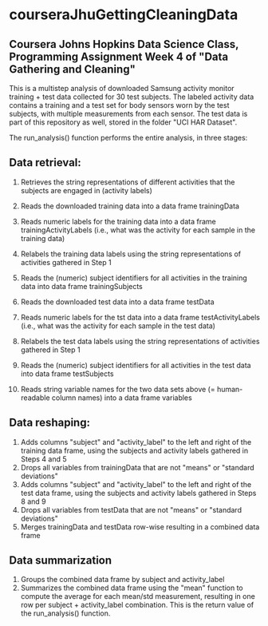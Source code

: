 # courseraJhuGettingCleaningData
## Coursera Johns Hopkins Data Science Class, Programming Assignment Week 4 of "Data Gathering and Cleaning"

This is a multistep analysis of downloaded Samsung activity monitor training + test data collected for 30 test subjects. The labeled activity data contains a training and a test set for body sensors worn by the test subjects, with multiple measurements from each sensor. The test data is part of this repository as well, stored in the folder "UCI HAR Dataset".

The run_analysis() function performs the entire analysis, in three stages:

## Data retrieval:

1. Retrieves the string representations of different activities that the subjects are engaged in (activity labels)

2. Reads the downloaded training data into a data frame trainingData
3. Reads numeric labels for the training data into a data frame trainingActivityLabels (i.e., what was the activity for each sample in the training data)
4. Relabels the training data labels using the string representations of activities gathered in Step 1
5. Reads the (numeric) subject identifiers for all activities in the training data into data frame trainingSubjects
6. Reads the downloaded test data into a data frame testData
7. Reads numeric labels for the tst data into a data frame testActivityLabels (i.e., what was the activity for each sample in the test data)
8. Relabels the test data labels using the string representations of activities gathered in Step 1
9. Reads the (numeric) subject identifiers for all activities in the test data into data frame testSubjects

10. Reads string variable names for the two data sets above (= human-readable column names) into a data frame variables

## Data reshaping:

1. Adds columns "subject" and "activity_label" to the left and right of the training data frame, using the subjects and activity labels gathered in Steps 4 and 5
2. Drops all variables from trainingData that are not "means" or "standard deviations"
3. Adds columns "subject" and "activity_label" to the left and right of the test data frame, using the subjects and activity labels gathered in Steps 8 and 9
4. Drops all variables from testData that are not "means" or "standard deviations"
5. Merges trainingData and testData row-wise resulting in a combined data frame

## Data summarization

1. Groups the combined data frame by subject and activity_label
2. Summarizes the combined data frame using the "mean" function to compute the average for each mean/std measurement,
   resulting in one row per subject + activity_label combination. This is the return value of the run_analysis() function.
